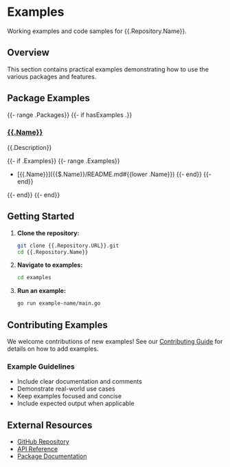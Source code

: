 # Examples

Working examples and code samples for {{.Repository.Name}}.

## Overview

This section contains practical examples demonstrating how to use the various packages and features.

## Package Examples

{{- range .Packages}}
{{- if hasExamples .}}

### [{{.Name}}]({{.Name}}/README.md)

{{.Description}}

{{- if .Examples}}
{{- range .Examples}}

- [{{.Name}}]({{$.Name}}/README.md#{{lower .Name}})
  {{- end}}
  {{- end}}

{{- end}}
{{- end}}

## Getting Started

1. **Clone the repository:**

   ```bash
   git clone {{.Repository.URL}}.git
   cd {{.Repository.Name}}
   ```

2. **Navigate to examples:**

   ```bash
   cd examples
   ```

3. **Run an example:**
   ```bash
   go run example-name/main.go
   ```

## Contributing Examples

We welcome contributions of new examples! See our [Contributing Guide](../guides/contributing.md) for details on how to add examples.

### Example Guidelines

- Include clear documentation and comments
- Demonstrate real-world use cases
- Keep examples focused and concise
- Include expected output when applicable

## External Resources

- [GitHub Repository]({{.Repository.URL}})
- [API Reference](../api-reference/README.md)
- [Package Documentation](../packages/README.md)
